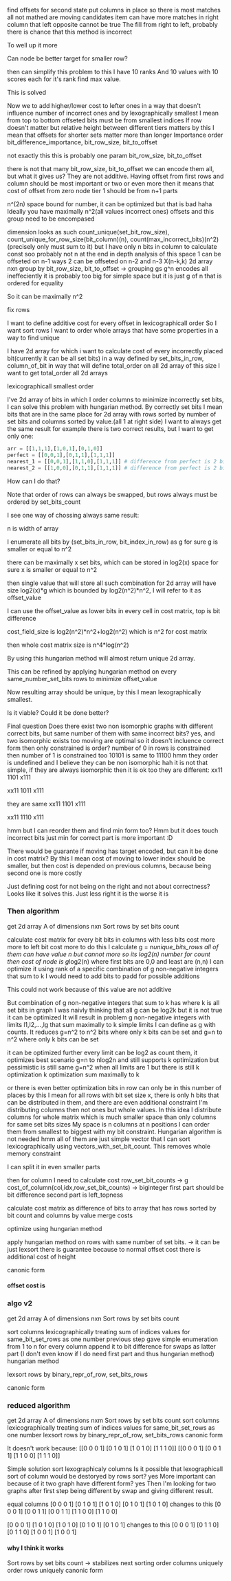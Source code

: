 find offsets for second state
put columns in place so there is most matches all not mathed are moving candidates
item can have more matches in right column that left opposite cannot be true
The fill from right to left, probably there is chance that this method is incorrect

To well up it more 

Can node be better target for smaller row?



then can simplify this problem to this
I have 10 ranks
And 10 values with 10 scores each for it's rank
find max value.

This is solved


Now we to add higher/lower cost to lefter ones in a way that doesn't influence number of incorrect ones and 
by lexographically smallest I mean
from top to bottom offseted bits must be from smallest indices
If row doesn't matter
but relative height between different tiers matters
by this I mean that offsets for shorter sets matter more than longer
Importance order    
bit_difference_importance, bit_row_size, bit_to_offset

not exactly this
this is probably one param bit_row_size, bit_to_offset

there is not that many bit_row_size, bit_to_offset
we can encode them all, but what it gives us?
They are not additive.
Having offset from first rows and column should be most important or two or even more
then it means that cost of offset from zero node tier 1 should be from n+1 parts

n^(2n) space bound for number, it can be optimized but that is bad haha
Ideally you have maximally n^2(all values incorrect ones) offsets and this group need to be encompased

dimension looks as such count_unique(set_bit_row_size), count_unique_for_row_size(bit_column)(n), count(max_incorrect_bits)(n^2)(precisely only must sum to it)
but I have only n bits in column to calculate const soo probably not n at the end
in depth analysis of this space
1 can be offseted on n-1 ways
2 can be offseted on n-2 and n-3
X(n-k,k)
2d array nxn
group by bit_row_size, bit_to_offset -> grouping gs
g^n encodes all ineffeciently it is probably too big for simple space
but it is just g of n that is ordered for equality

So it can be maximally n^2



fix rows



I want to define additive cost for every offset in lexicographicall order
So I want sort rows 
I want to order whole arrays that have some properties in a way to find unique

I have 2d array for which i want to calculate cost of every incorrectly placed bit(currently it can be all set bits) in a way defined by set_bits_in_row, column_of_bit
in way that will define total_order on all 2d array of this size
I want to get total_order all 2d arrays 

lexicographicall smallest order


I've 2d array of bits in which I order columns to minimize incorrectly set bits, I can solve this problem with hungarian method.
By correctly set bits I mean bits that are in the same place for 2d array with rows sorted by number of set bits and columns sorted by value.(all 1 at right side)
I want to always get the same result for example there is two correct results, but I want to get only one:
```py
arr = [[1,1,1],[1,0,1],[0,1,0]]
perfect = [[0,0,1],[0,1,1],[1,1,1]]
nearest_1 = [[0,0,1],[1,1,0],[1,1,1]] # difference from perfect is 2 bits
nearest_2 = [[1,0,0],[0,1,1],[1,1,1]] # difference from perfect is 2 bits
```
How can I do that?

Note that order of rows can always be swapped, but rows always must be ordered by set_bits_count

I see one way of chossing always same result:

n is width of array

I enumerate all bits by (set_bits_in_row, bit_index_in_row) as g
for sure g is smaller or equal to n^2

there can be maximally x set bits, which can be stored in log2(x) space
for sure x is smaller or equal to n^2

then single value that will store all such combination for 2d array will have size log2(x)\*g which is bounded by log2(n^2)\*n^2, I will refer to it as offset_value

I can use the offset_value as lower bits in every cell in cost matrix, top is bit difference


cost_field_size is log2(n^2)*n^2+log2(n^2) which is n^2 for cost matrix

then whole cost matrix size is n^4*log(n^2)

By using this hungarian method will almost return unique 2d array.

This can be refined by applying hungarian method on every same_number_set_bits rows to minimize offset_value

Now resulting array should be unique, by this I mean lexographically smallest.

Is it viable?
Could it be done better?


Final question
Does there exist two non isomorphic graphs with different correct bits, but same number of them with same incorrect bits? yes, and two isomorphic exists too
moving are optimal so it doesn't incluence correct form
then only constrained is order?
number of 0 in rows is constrained then number of 1 is constrained too
10101 is same to 11100 hmm they order is undefined and I believe they can be non isomorphic
hah it is not that simple, if they are always isomorphic then it is ok too
they are different:
xx11
1101
x111

xx11
1011
x111

they are same
xx11
1101
x111

xx11
1110
x111

hmm but I can reorder them and find min form too? Hmm but it does touch incorrect bits
just min for correct part is more important :D


There would be guarante if moving has target encoded, but can it be done in cost matrix?
By this I mean cost of moving to lower index should be smaller, but then cost is depended on previous columns, because being second one is more costly


Just defining cost for not being on the right and not about correctness?
Looks like it solves this.
Just less right it is the worse it is


### Then algorithm

get 2d array A of dimensions nxn
Sort rows by set bits count

calculate cost matrix for every bit
bits in columns with less bits cost more
more to left bit cost more 
to do this I calculate g = n*unique_bits_rows
all of them can have value n but cannot more so its log2(n) number for count
then cost of node is g*log2(n) where first bits are 0,0 and least are (n,n)
I can optimize it using rank of a specific combination of g non-negative integers that sum to k
I would need to add bits to padd for possible additions

This could not work because of this value are not additive

But combination of g non-negative integers that sum to k has where k is all set bits in graph
I was naivly thinking that all g can be log2k but it is not true it can be optimized
It will result in problem g non-negative integers with limits l1,l2,...,lg that sum maximally to k
simple limits I can define as g with counts.
It reduces g=n^2 to n^2 bits where only k bits can be set
and g=n to n^2 where only k bits can be set

it can be optimized further
every limit can be log2 as count them, it optimizes best scenario g=n to nlog2n and still supports k optimization
but pessimistic is still same g=n^2 when all limits are 1 but there is still k optimization
k optimization sum maximally to k

or there is even better optimization bits in row can only be in this number of places
by this I mean for all rows with bit set size x, there is only h bits that can be distributed in them, and there are even additional constraint
I'm distributing columns then not ones but whole values.
In this idea I distribute columns for whole matrix which is much smaller space than only columns for same set bits sizes
My space is n columns at n positions I can order them from smallest to biggest with my bit constraint. Hungarian algorithm is not needed hmm
all of them are just simple vector that I can sort lexicographically using vectors_with_set_bit_count. This removes whole memory constraint



I can split it in even smaller parts

then for column I need to calculate cost 
row_set_bit_counts -> g
cost_of_column(col,idx,row_set_bit_counts) -> biginteger
first part should be bit difference second part is left_topness

calculate cost matrix as difference of bits to array that has rows sorted by bit count and columns by value
merge costs

optimize using hungarian method

apply hungarian method on rows with same number of set bits. -> it can be just lexsort
there is guarantee because to normal offset cost there is additional cost of height

canonic form

#### offset cost is


### algo v2

get 2d array A of dimensions nxn
Sort rows by set bits count

sort columns lexicographically treating sum of indices values for same_bit_set_rows as one number
previous step gave simple enumeration from 1 to n for every column
append it to bit difference for swaps as latter part (I don't even know if I do need first part and thus hungarian method)
hungarian method

lexsort rows by binary_repr_of_row, set_bits_rows

canonic form


### reduced algorithm

get 2d array A of dimensions nxm
Sort rows by set bits count
sort columns lexicographically treating sum of indices values for same_bit_set_rows as one number
lexsort rows by binary_repr_of_row, set_bits_rows
canonic form

It doesn't work because:
[[0 0 0 1]
 [0 1 0 1]
 [1 0 1 0]
 [1 1 1 0]]
[[0 0 0 1]
 [0 0 1 1]
 [1 1 0 0]
 [1 1 1 0]]

Simple solution sort lexographicaly columns
Is it possible that lexographicall sort of column would be destoryed by rows sort? yes
More important can because of it two graph have different form? yes
Then I'm looking for two graphs after first step being different by swap and giving different result.


equal columns
 [0 0 0 1]
 [0 1 0 1]
 [1 0 1 0]
 [0 1 0 1]
 [1 0 1 0]
changes to this
 [0 0 0 1]
 [0 0 1 1]
 [0 0 1 1]
 [1 1 0 0]
 [1 1 0 0]
 
 [0 0 0 1]
 [1 0 1 0]
 [1 0 1 0]
 [0 1 0 1]
 [0 1 0 1]
changes to this
 [0 0 0 1]
 [0 1 1 0]
 [0 1 1 0]
 [1 0 0 1]
 [1 0 0 1]
#### why I think it works

Sort rows by set bits count -> stabilizes next sorting
order columns uniquely
order rows uniquely
canonic form

